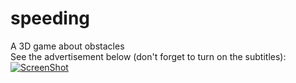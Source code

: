 # speeding
A 3D game about obstacles<br/>
See the advertisement below (don't forget to turn on the subtitles):<br/>
[![ScreenShot](http://img.youtube.com/vi/Cy5D7VebJm4/0.jpg)](https://www.youtube.com/watch?v=Cy5D7VebJm4)

